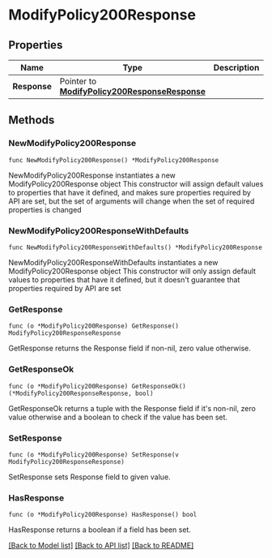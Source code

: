 # ModifyPolicy200Response

## Properties

Name | Type | Description | Notes
------------ | ------------- | ------------- | -------------
**Response** | Pointer to [**ModifyPolicy200ResponseResponse**](ModifyPolicy200ResponseResponse.md) |  | [optional] 

## Methods

### NewModifyPolicy200Response

`func NewModifyPolicy200Response() *ModifyPolicy200Response`

NewModifyPolicy200Response instantiates a new ModifyPolicy200Response object
This constructor will assign default values to properties that have it defined,
and makes sure properties required by API are set, but the set of arguments
will change when the set of required properties is changed

### NewModifyPolicy200ResponseWithDefaults

`func NewModifyPolicy200ResponseWithDefaults() *ModifyPolicy200Response`

NewModifyPolicy200ResponseWithDefaults instantiates a new ModifyPolicy200Response object
This constructor will only assign default values to properties that have it defined,
but it doesn't guarantee that properties required by API are set

### GetResponse

`func (o *ModifyPolicy200Response) GetResponse() ModifyPolicy200ResponseResponse`

GetResponse returns the Response field if non-nil, zero value otherwise.

### GetResponseOk

`func (o *ModifyPolicy200Response) GetResponseOk() (*ModifyPolicy200ResponseResponse, bool)`

GetResponseOk returns a tuple with the Response field if it's non-nil, zero value otherwise
and a boolean to check if the value has been set.

### SetResponse

`func (o *ModifyPolicy200Response) SetResponse(v ModifyPolicy200ResponseResponse)`

SetResponse sets Response field to given value.

### HasResponse

`func (o *ModifyPolicy200Response) HasResponse() bool`

HasResponse returns a boolean if a field has been set.


[[Back to Model list]](../README.md#documentation-for-models) [[Back to API list]](../README.md#documentation-for-api-endpoints) [[Back to README]](../README.md)


